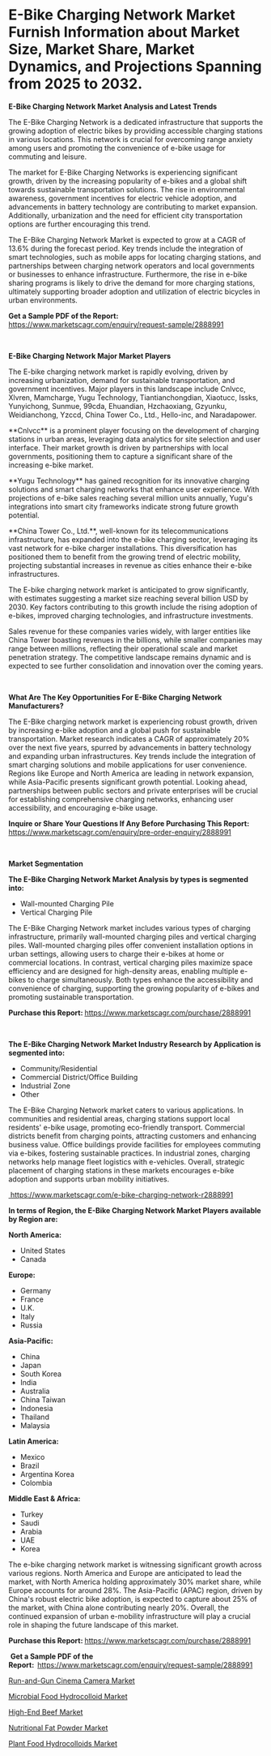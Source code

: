 <p><h1>E-Bike Charging Network Market Furnish Information about Market Size, Market Share, Market Dynamics, and Projections Spanning from 2025 to 2032.</h1></p><p><strong>E-Bike Charging Network Market Analysis and Latest Trends</strong></p>
<p><p>The E-Bike Charging Network is a dedicated infrastructure that supports the growing adoption of electric bikes by providing accessible charging stations in various locations. This network is crucial for overcoming range anxiety among users and promoting the convenience of e-bike usage for commuting and leisure.</p><p>The market for E-Bike Charging Networks is experiencing significant growth, driven by the increasing popularity of e-bikes and a global shift towards sustainable transportation solutions. The rise in environmental awareness, government incentives for electric vehicle adoption, and advancements in battery technology are contributing to market expansion. Additionally, urbanization and the need for efficient city transportation options are further encouraging this trend.</p><p>The E-Bike Charging Network Market is expected to grow at a CAGR of 13.6% during the forecast period. Key trends include the integration of smart technologies, such as mobile apps for locating charging stations, and partnerships between charging network operators and local governments or businesses to enhance infrastructure. Furthermore, the rise in e-bike sharing programs is likely to drive the demand for more charging stations, ultimately supporting broader adoption and utilization of electric bicycles in urban environments.</p></p>
<p><strong>Get a Sample PDF of the Report:&nbsp;</strong> <a href="https://www.marketscagr.com/enquiry/request-sample/2888991?utm_campaign=3208&utm_medium=2&utm_source=Github&utm_content=ia&utm_term=14032025&utm_id=e-bike-charging-network">https://www.marketscagr.com/enquiry/request-sample/2888991</a></p>
<p>&nbsp;</p>
<p><strong>E-Bike Charging Network Major Market Players</strong></p>
<p><p>The E-bike charging network market is rapidly evolving, driven by increasing urbanization, demand for sustainable transportation, and government incentives. Major players in this landscape include Cnlvcc, Xlvren, Mamcharge, Yugu Technology, Tiantianchongdian, Xiaotucc, Issks, Yunyichong, Sunmue, 99cda, Ehuandian, Hzchaoxiang, Gzyunku, Weidianchong, Yzccd, China Tower Co., Ltd., Hello-inc, and Naradapower.</p><p>**Cnlvcc** is a prominent player focusing on the development of charging stations in urban areas, leveraging data analytics for site selection and user interface. Their market growth is driven by partnerships with local governments, positioning them to capture a significant share of the increasing e-bike market.</p><p>**Yugu Technology** has gained recognition for its innovative charging solutions and smart charging networks that enhance user experience. With projections of e-bike sales reaching several million units annually, Yugu's integrations into smart city frameworks indicate strong future growth potential.</p><p>**China Tower Co., Ltd.**, well-known for its telecommunications infrastructure, has expanded into the e-bike charging sector, leveraging its vast network for e-bike charger installations. This diversification has positioned them to benefit from the growing trend of electric mobility, projecting substantial increases in revenue as cities enhance their e-bike infrastructures.</p><p>The E-bike charging network market is anticipated to grow significantly, with estimates suggesting a market size reaching several billion USD by 2030. Key factors contributing to this growth include the rising adoption of e-bikes, improved charging technologies, and infrastructure investments.</p><p>Sales revenue for these companies varies widely, with larger entities like China Tower boasting revenues in the billions, while smaller companies may range between millions, reflecting their operational scale and market penetration strategy. The competitive landscape remains dynamic and is expected to see further consolidation and innovation over the coming years.</p></p>
<p>&nbsp;</p>
<p><strong>What Are The Key Opportunities For E-Bike Charging Network Manufacturers?</strong></p>
<p><p>The E-Bike charging network market is experiencing robust growth, driven by increasing e-bike adoption and a global push for sustainable transportation. Market research indicates a CAGR of approximately 20% over the next five years, spurred by advancements in battery technology and expanding urban infrastructures. Key trends include the integration of smart charging solutions and mobile applications for user convenience. Regions like Europe and North America are leading in network expansion, while Asia-Pacific presents significant growth potential. Looking ahead, partnerships between public sectors and private enterprises will be crucial for establishing comprehensive charging networks, enhancing user accessibility, and encouraging e-bike usage.</p></p>
<p><strong>Inquire or Share Your Questions If Any Before Purchasing This Report:</strong> <a href="https://www.marketscagr.com/enquiry/pre-order-enquiry/2888991?utm_campaign=3208&utm_medium=2&utm_source=Github&utm_content=ia&utm_term=14032025&utm_id=e-bike-charging-network">https://www.marketscagr.com/enquiry/pre-order-enquiry/2888991</a></p>
<p>&nbsp;</p>
<p><strong>Market Segmentation</strong></p>
<p><strong>The E-Bike Charging Network Market Analysis by types is segmented into:</strong></p>
<p><ul><li>Wall-mounted Charging Pile</li><li>Vertical Charging Pile</li></ul></p>
<p><p>The E-Bike Charging Network market includes various types of charging infrastructure, primarily wall-mounted charging piles and vertical charging piles. Wall-mounted charging piles offer convenient installation options in urban settings, allowing users to charge their e-bikes at home or commercial locations. In contrast, vertical charging piles maximize space efficiency and are designed for high-density areas, enabling multiple e-bikes to charge simultaneously. Both types enhance the accessibility and convenience of charging, supporting the growing popularity of e-bikes and promoting sustainable transportation.</p></p>
<p><strong>Purchase this Report:&nbsp;</strong><a href="https://www.marketscagr.com/purchase/2888991?utm_campaign=3208&utm_medium=2&utm_source=Github&utm_content=ia&utm_term=14032025&utm_id=e-bike-charging-network">https://www.marketscagr.com/purchase/2888991</a></p>
<p>&nbsp;</p>
<p><strong>The E-Bike Charging Network Market Industry Research by Application is segmented into:</strong></p>
<p><ul><li>Community/Residential</li><li>Commercial District/Office Building</li><li>Industrial Zone</li><li>Other</li></ul></p>
<p><p>The E-Bike Charging Network market caters to various applications. In communities and residential areas, charging stations support local residents' e-bike usage, promoting eco-friendly transport. Commercial districts benefit from charging points, attracting customers and enhancing business value. Office buildings provide facilities for employees commuting via e-bikes, fostering sustainable practices. In industrial zones, charging networks help manage fleet logistics with e-vehicles. Overall, strategic placement of charging stations in these markets encourages e-bike adoption and supports urban mobility initiatives.</p></p>
<p><a href="https://www.marketscagr.com/e-bike-charging-network-r2888991?utm_campaign=3208&utm_medium=2&utm_source=Github&utm_content=ia&utm_term=14032025&utm_id=e-bike-charging-network">&nbsp;https://www.marketscagr.com/e-bike-charging-network-r2888991</a></p>
<p><strong>In terms of Region, the E-Bike Charging Network Market Players available by Region are:</strong></p>
<p>
    <p> <strong> North America: </strong>
        <ul>
            <li>United States</li>
            <li>Canada</li>
        </ul>
        </p> 
    <p> <strong> Europe: </strong>
        <ul>
            <li>Germany</li>
            <li>France</li>
            <li>U.K.</li>
            <li>Italy</li>
            <li>Russia</li>
        </ul>
        </p> 
    <p> <strong> Asia-Pacific: </strong>
        <ul>
            <li>China</li>
            <li>Japan</li>
            <li>South Korea</li>
            <li>India</li>
            <li>Australia</li>
            <li>China Taiwan</li>
            <li>Indonesia</li>
            <li>Thailand</li>
            <li>Malaysia</li>
        </ul>
        </p> 
    <p> <strong> Latin America: </strong>
        <ul>
            <li>Mexico</li>
            <li>Brazil</li>
            <li>Argentina Korea</li>
            <li>Colombia</li>
        </ul>
        </p> 
    <p> <strong> Middle East & Africa: </strong>
        <ul>
            <li>Turkey</li>
            <li>Saudi</li>
            <li>Arabia</li>
            <li>UAE</li>
            <li>Korea</li>
        </ul>
    </p>
    </p>
<p><p>The e-bike charging network market is witnessing significant growth across various regions. North America and Europe are anticipated to lead the market, with North America holding approximately 30% market share, while Europe accounts for around 28%. The Asia-Pacific (APAC) region, driven by China's robust electric bike adoption, is expected to capture about 25% of the market, with China alone contributing nearly 20%. Overall, the continued expansion of urban e-mobility infrastructure will play a crucial role in shaping the future landscape of this market.</p></p>
<p><strong>Purchase this Report: </strong><a href="https://www.marketscagr.com/purchase/2888991?utm_campaign=3208&utm_medium=2&utm_source=Github&utm_content=ia&utm_term=14032025&utm_id=e-bike-charging-network">https://www.marketscagr.com/purchase/2888991</a></p>
<p>&nbsp;<strong>Get a Sample PDF of the Report:&nbsp;&nbsp;</strong><a href="https://www.marketscagr.com/enquiry/request-sample/2888991?utm_campaign=3208&utm_medium=2&utm_source=Github&utm_content=ia&utm_term=14032025&utm_id=e-bike-charging-network">https://www.marketscagr.com/enquiry/request-sample/2888991</a></p>
<p><strong></strong></p>
<p><p><a href="https://github.com/shirlantosx7/Market-Research-Report-List-1/blob/main/run-and-gun-cinema-camera-market.md?utm_campaign=3208&utm_medium=2&utm_source=Github&utm_content=ia&utm_term=14032025&utm_id=e-bike-charging-network">Run-and-Gun Cinema Camera Market</a></p><p><a href="https://www.linkedin.com/pulse/market-growth-revenue-projections-microbial-food-hydrocolloid-vxxnc?utm_campaign=3208&utm_medium=2&utm_source=Github&utm_content=ia&utm_term=14032025&utm_id=e-bike-charging-network">Microbial Food Hydrocolloid Market</a></p><p><a href="https://www.linkedin.com/pulse/market-growth-high-end-beef-sector-2025-2032-emerging-bswfe?utm_campaign=3208&utm_medium=2&utm_source=Github&utm_content=ia&utm_term=14032025&utm_id=e-bike-charging-network">High-End Beef Market</a></p><p><a href="https://www.linkedin.com/pulse/thorough-examination-global-nutritional-fat-powder-3mooc?utm_campaign=3208&utm_medium=2&utm_source=Github&utm_content=ia&utm_term=14032025&utm_id=e-bike-charging-network">Nutritional Fat Powder Market</a></p><p><a href="https://www.linkedin.com/pulse/market-insights-global-plant-food-hydrocolloids-forecast-innovation-gkrjf?utm_campaign=3208&utm_medium=2&utm_source=Github&utm_content=ia&utm_term=14032025&utm_id=e-bike-charging-network">Plant Food Hydrocolloids Market</a></p></p>